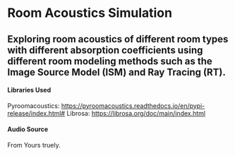 # Room Acoustics Simulation
Exploring room acoustics of different room types with different absorption coefficients using different room modeling methods such as the Image Source Model (ISM) and Ray Tracing (RT).
---
#### Libraries Used
Pyroomacoustics: https://pyroomacoustics.readthedocs.io/en/pypi-release/index.html#
Librosa: https://librosa.org/doc/main/index.html

#### Audio Source
From Yours truely.